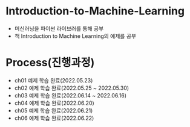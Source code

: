 # Introduction-to-Machine-Learning
- 머신러닝을 파이썬 라이브러를 통해 공부
- 책 Introduction to Machine Learning의 예제를 공부

# Process(진행과정)
- ch01 예제 학습 완료(2022.05.23)
- ch02 예제 학습 완료(2022.05.25 ~ 2022.05.30)
- ch03 예제 학습 완료(2022.06.14 ~ 2022.06.16)
- ch04 예제 학습 완료(2022.06.20)
- ch05 예제 학습 완료(2022.06.21)
- ch06 예제 학습 완료(2022.06.22)